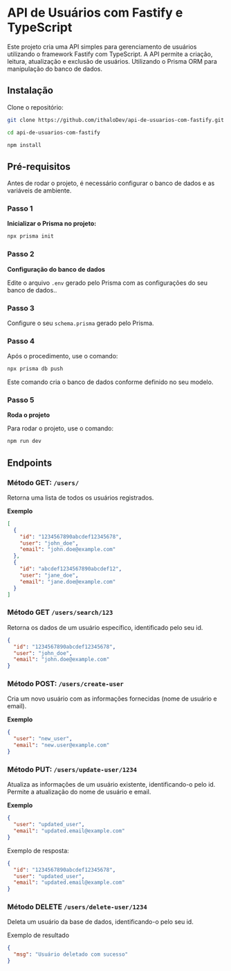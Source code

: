 # API de Usuários com Fastify e TypeScript

Este projeto cria uma API simples para gerenciamento de usuários utilizando o framework Fastify com TypeScript. A API permite a criação, leitura, atualização e exclusão de usuários. Utilizando o Prisma ORM para manipulação do banco de dados.

## Instalação

Clone o repositório:  
```bash
git clone https://github.com/ithaloDev/api-de-usuarios-com-fastify.git  

cd api-de-usuarios-com-fastify  

npm install

```

## Pré-requisitos

Antes de rodar o projeto, é necessário configurar o banco de dados e as variáveis de ambiente.

### Passo 1
**Inicializar o Prisma no projeto:**

```bash
npx prisma init
```

### Passo 2

**Configuração do banco de dados**

Edite o arquivo `.env` gerado pelo Prisma com as configurações do seu banco de dados..

### Passo 3

Configure o seu `schema.prisma` gerado pelo Prisma.

### Passo 4

Após o procedimento, use o comando:

```bash
npx prisma db push
```
Este comando cria o banco de dados conforme definido no seu modelo.

### Passo 5

**Roda o projeto**

Para rodar o projeto, use o comando:

```bash
npm run dev
```

## Endpoints

### Método GET: `/users/`

Retorna uma lista de todos os usuários registrados.  

**Exemplo**

```json
[
  {
    "id": "1234567890abcdef12345678",
    "user": "john_doe",
    "email": "john.doe@example.com"
  },
  {
    "id": "abcdef1234567890abcdef12",
    "user": "jane_doe",
    "email": "jane.doe@example.com"
  }
]

```

### Método GET `/users/search/123`

Retorna os dados de um usuário específico, identificado pelo seu id.

```json
{
  "id": "1234567890abcdef12345678",
  "user": "john_doe",
  "email": "john.doe@example.com"
}
```

### Método POST: `/users/create-user`

Cria um novo usuário com as informações fornecidas (nome de usuário e email).

**Exemplo**

```json
{
  "user": "new_user",
  "email": "new.user@example.com"
}
```

### Método PUT: `/users/update-user/1234`

Atualiza as informações de um usuário existente, identificando-o pelo id. Permite a atualização do nome de usuário e email.

**Exemplo**

```json
{
  "user": "updated_user",
  "email": "updated.email@example.com"
}
```

Exemplo de resposta:

```json
{
  "id": "1234567890abcdef12345678",
  "user": "updated_user",
  "email": "updated.email@example.com"
}
````

### Método DELETE `/users/delete-user/1234` 

Deleta um usuário da base de dados, identificando-o pelo seu id.

Exemplo de resultado

```json
{
  "msg": "Usuário deletado com sucesso"
}
```